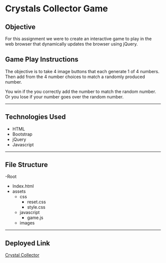 # Crystals Collector Game

## Objective

For this assignment we were to create an interactive game to play in the web browser that dynamically updates the browser using jQuery.

## Game Play Instructions

The objective is to take 4 image buttons that each generate 1 of 4 numbers.
Then add from the 4 number choices to match a randomly produced number.

You win if the you correctly add the number to match the random number.
Or you lose if your number goes over the random number.

---

## Technologies Used
* HTML
* Bootstrap
* jQuery
* Javascript

---

## File Structure

-Root
* Index.html
* assets
    * css
        * reset.css
        * style.css
    * javascript
        * game.js
    * images

---

## Deployed Link

[Crystal Collector](https://bwilson1990.github.io/unit-4-game/)
